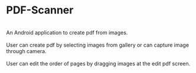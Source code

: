 # PDF-Scanner
<br>An Android application to create pdf from images.</br>
<br>User can create pdf by selecting images from gallery or can capture image through camera.</br>
<br>User can edit the order of pages by dragging images at the edit pdf screen.</br>
